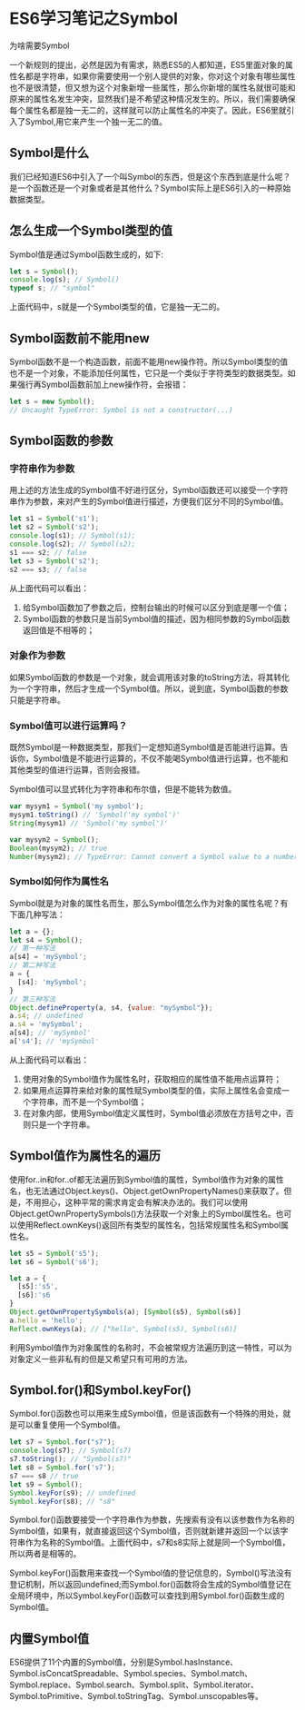 # ES6学习笔记之Symbol

为啥需要Symbol

一个新规则的提出，必然是因为有需求，熟悉ES5的人都知道，ES5里面对象的属性名都是字符串，如果你需要使用一个别人提供的对象，你对这个对象有哪些属性也不是很清楚，但又想为这个对象新增一些属性，那么你新增的属性名就很可能和原来的属性名发生冲突，显然我们是不希望这种情况发生的。所以，我们需要确保每个属性名都是独一无二的，这样就可以防止属性名的冲突了。因此，ES6里就引入了Symbol,用它来产生一个独一无二的值。

## Symbol是什么

我们已经知道ES6中引入了一个叫Symbol的东西，但是这个东西到底是什么呢？是一个函数还是一个对象或者是其他什么？Symbol实际上是ES6引入的一种原始数据类型。

## 怎么生成一个Symbol类型的值

Symbol值是通过Symbol函数生成的，如下:

```js
let s = Symbol();
console.log(s); // Symbol()
typeof s; // "symbol"
```

上面代码中，s就是一个Symbol类型的值，它是独一无二的。

## Symbol函数前不能用new

Symbol函数不是一个构造函数，前面不能用new操作符。所以Symbol类型的值也不是一个对象，不能添加任何属性，它只是一个类似于字符类型的数据类型。如果强行再Symbol函数前加上new操作符，会报错：

```js
let s = new Symbol();
// Uncaught TypeError: Symbol is not a constructor(...)
```

## Symbol函数的参数

### 字符串作为参数

用上述的方法生成的Symbol值不好进行区分，Symbol函数还可以接受一个字符串作为参数，来对产生的Symbol值进行描述，方便我们区分不同的Symbol值。

```js
let s1 = Symbol('s1');
let s2 = Symbol('s2');
console.log(s1); // Symbol(s1);
console.log(s2); // Symbol(s2);
s1 === s2; // false
let s3 = Symbol('s2');
s2 === s3; // false
```

从上面代码可以看出：

1. 给Symbol函数加了参数之后，控制台输出的时候可以区分到底是哪一个值；
2. Symbol函数的参数只是当前Symbol值的描述，因为相同参数的Symbol函数返回值是不相等的；

### 对象作为参数

如果Symbol函数的参数是一个对象，就会调用该对象的toString方法，将其转化为一个字符串，然后才生成一个Symbol值。所以，说到底，Symbol函数的参数只能是字符串。

### Symbol值可以进行运算吗？

既然Symbol是一种数据类型，那我们一定想知道Symbol值是否能进行运算。告诉你，Symbol值是不能进行运算的，不仅不能喝Symbol值进行运算，也不能和其他类型的值进行运算，否则会报错。

Symbol值可以显式转化为字符串和布尔值，但是不能转为数值。

```js
var mysym1 = Symbol('my symbol');
mysym1.toString() // 'Symbol('my symbol')'
String(mysym1) // 'Symbol('my symbol')'

var mysym2 = Symbol();
Boolean(mysym2); // true
Number(mysym2); // TypeError: Cannot convert a Symbol value to a number(...)
```

### Symbol如何作为属性名

Symbol就是为对象的属性名而生，那么Symbol值怎么作为对象的属性名呢？有下面几种写法：

```js
let a = {};
let s4 = Symbol();
// 第一种写法
a[s4] = 'mySymbol';
// 第二种写法
a = {
  [s4]: 'mySymbol';
}
// 第三种写法
Object.defineProperty(a, s4, {value: "mySymbol"});
a.s4; // undefined
a.s4 = 'mySymbol';
a[s4]; // 'mySymbol'
a['s4']; // 'mySymbol'
```

从上面代码可以看出：

1. 使用对象的Symbol值作为属性名时，获取相应的属性值不能用点运算符；
2. 如果用点运算符来给对象的属性赋Symbol类型的值，实际上属性名会变成一个字符串，而不是一个Symbol值；
3. 在对象内部，使用Symbol值定义属性时，Symbol值必须放在方括号之中，否则只是一个字符串。


## Symbol值作为属性名的遍历

使用for..in和for..of都无法遍历到Symbol值的属性，Symbol值作为对象的属性名，也无法通过Object.keys()、Object.getOwnPropertyNames()来获取了。但是，不用担心，这种平常的需求肯定会有解决办法的。我们可以使用Object.getOwnPropertySymbols()方法获取一个对象上的Symbol属性名。也可以使用Reflect.ownKeys()返回所有类型的属性名，包括常规属性名和Symbol属性名。

```js
let s5 = Symbol('s5');
let s6 = Symbol('s6');

let a = {
  [s5]:'s5',
  [s6]:'s6
}
Object.getOwnPropertySymbols(a); [Symbol(s5), Symbol(s6)]
a.hello = 'hello';
Reflect.ownKeys(a); // ["hello", Symbol(s5), Symbol(s6)]
```

利用Symbol值作为对象属性的名称时，不会被常规方法遍历到这一特性，可以为对象定义一些非私有的但是又希望只有可用的方法。

## Symbol.for()和Symbol.keyFor()

Symbol.for()函数也可以用来生成Symbol值，但是该函数有一个特殊的用处，就是可以重复使用一个Symbol值。

```js
let s7 = Symbol.for("s7");
console.log(s7); // Symbol(s7)
s7.toString(); // "Symbol(s7)"
let s8 = Symbol.for('s7');
s7 === s8 // true
let s9 = Symbol();
Symbol.keyFor(s9); // undefined
Symbol.keyFor(s8); // "s8"
```

Symbol.for()函数要接受一个字符串作为参数，先搜索有没有以该参数作为名称的Symbol值，如果有，就直接返回这个Symbol值，否则就新建并返回一个以该字符串作为名称的Symbol值。上面代码中，s7和s8实际上就是同一个Symbol值，所以两者是相等的。

Symbol.keyFor()函数用来查找一个Symbol值的登记信息的，Symbol()写法没有登记机制，所以返回undefined;而Symbol.for()函数将会生成的Symbol值登记在全局环境中，所以Symbol.keyFor()函数可以查找到用Symbol.for()函数生成的Symbol值。

## 内置Symbol值

ES6提供了11个内置的Symbol值，分别是Symbol.hasInstance、Symbol.isConcatSpreadable、Symbol.species、Symbol.match、Symbol.replace、Symbol.search、Symbol.split、Symbol.iterator、Symbol.toPrimitive、Symbol.toStringTag、Symbol.unscopables等。
